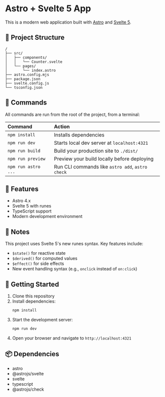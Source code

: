 # Astro + Svelte 5 App

This is a modern web application built with [Astro](https://astro.build) and [Svelte 5](https://svelte.dev/blog/svelte-5-preview).

## 🚀 Project Structure

```
/
├── src/
│   ├── components/
│   │   └── Counter.svelte
│   └── pages/
│       └── index.astro
├── astro.config.mjs
├── package.json
├── svelte.config.js
└── tsconfig.json
```

## 🧞 Commands

All commands are run from the root of the project, from a terminal:

| Command                   | Action                                           |
| :----------------------- | :----------------------------------------------- |
| `npm install`            | Installs dependencies                            |
| `npm run dev`            | Starts local dev server at `localhost:4321`      |
| `npm run build`          | Build your production site to `./dist/`          |
| `npm run preview`        | Preview your build locally before deploying      |
| `npm run astro ...`      | Run CLI commands like `astro add`, `astro check`|

## 🎈 Features

- Astro 4.x
- Svelte 5 with runes
- TypeScript support
- Modern development environment

## 📝 Notes

This project uses Svelte 5's new runes syntax. Key features include:

- `$state()` for reactive state
- `$derived()` for computed values
- `$effect()` for side effects
- New event handling syntax (e.g., `onclick` instead of `on:click`)

## 🚀 Getting Started

1. Clone this repository
2. Install dependencies:
   ```bash
   npm install
   ```
3. Start the development server:
   ```bash
   npm run dev
   ```
4. Open your browser and navigate to `http://localhost:4321`

## 📦 Dependencies

- astro
- @astrojs/svelte
- svelte
- typescript
- @astrojs/check